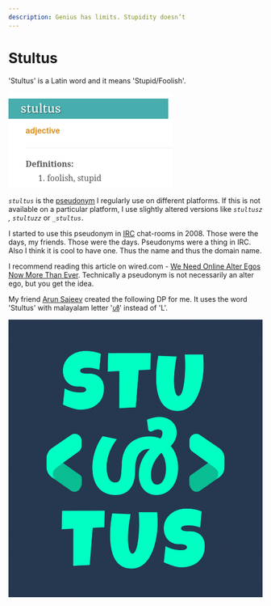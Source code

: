 ```yaml
---
description: Genius has limits. Stupidity doesn’t
---
```


# Stultus

'Stultus' is a Latin word and it means 'Stupid/Foolish'.

![](.gitbook/assets/stultus_definition.png)

_`stultus`_ is the [pseudonym](https://en.wikipedia.org/wiki/Pseudonym) I regularly use on different platforms.  If this is not available on a particular platform, I use slightly altered versions like _`stultusz` ,_ _`stultuzz`_ or _`_stultus.`_ 

I started to use this pseudonym in [IRC](https://en.wikipedia.org/wiki/Internet_Relay_Chat) chat-rooms in 2008. Those were the days, my friends. Those were the days. Pseudonyms were a thing in IRC. Also I think it is cool to have one.  Thus the name and  thus the domain name. 

I recommend reading this article on wired.com -  [We Need Online Alter Egos Now More Than Ever](https://www.wired.com/2014/04/why-we-need-online-alter-egos-now-more-than-ever/). Technically a pseudonym is not necessarily an alter ego, but you get the idea.  

My friend [Arun Sajeev](https://inspiredmonster.com) created the following DP for me.  It uses the word 'Stultus'  with malayalam letter '[ൾ](https://www.fileformat.info/info/unicode/char/0d7e/index.htm)' instead of 'L'.  

![](.gitbook/assets/stultus.jpg)

 

